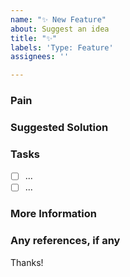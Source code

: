 ```yaml
---
name: "✨ New Feature"
about: Suggest an idea
title: "✨"
labels: 'Type: Feature'
assignees: ''

---
```

### Pain
<!-- Explain the pain you are experiencing -->

### Suggested Solution
<!-- Describe the solution you'd like -->

### Tasks
<!--Add GitHub tasks-->
- [ ] ...
- [ ] ...

### More Information
<!-- Add any other context here. -->

### Any references, if any

Thanks!
